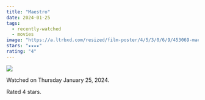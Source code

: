 ```yaml
---
title: "Maestro"
date: 2024-01-25
tags:
  - recently-watched
  - movies
image: "https://a.ltrbxd.com/resized/film-poster/4/5/3/0/6/9/453069-maestro-0-600-0-900-crop.jpg?v=1dde1fa55f"
stars: "★★★★"
rating: "4"
---
```


<div class="letterboxd-movie-data-content">
   <p><img src="https://a.ltrbxd.com/resized/film-poster/4/5/3/0/6/9/453069-maestro-0-600-0-900-crop.jpg?v=1dde1fa55f"/></p> <p>Watched on Thursday January 25, 2024.</p> 
  <p>Rated 4 stars.<p>
  <div class="float-clear"></div>
</div>
